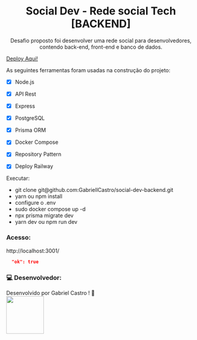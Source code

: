<h1 align="center">Social Dev - Rede social Tech [BACKEND]</h1>
<p align="center">Desafio proposto foi desenvolver uma rede social para desenvolvedores, contendo back-end, front-end e banco de dados.</p>

<a align="center" href="https://social-dev-app.vercel.app/">Deploy Aqui!</a>

As seguintes ferramentas foram usadas na construção do projeto:

- [x] Node.js
- [x] API Rest
- [x] Express
- [x] PostgreSQL
- [x] Prisma ORM
- [x] Docker Compose
- [x] Repository Pattern
- [x] Deploy Railway


<p>Executar: </p>
 <ul> 
  <li>git clone git@github.com:GabriellCastro/social-dev-backend.git</li>
  <li>yarn ou npm install</li>
  <li>configure o .env</li>
  <li>sudo docker compose up -d</li>
  <li>npx prisma migrate dev</li>
  <li>yarn dev ou npm run dev</li>
 </ul>
  
<h3>Acesso: </h3>
<p>http://localhost:3001/</p>

```json
  "ok": true
```

### 💻 Desenvolvedor:

Desenvolvido por Gabriel Castro ! 🥇  
<kbd>
    <img src="https://avatars.githubusercontent.com/u/61993679?s=460&u=970a557bb6ad3bf6ff644dc20d5b6d3cdd753a93&v=4" width="100px;" />
 </kbd>


